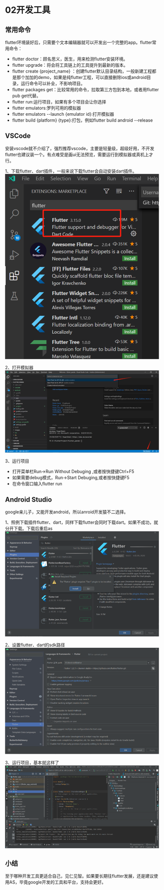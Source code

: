 # 02开发工具
## 常用命令
flutter环境装好后，只需要个文本编辑器就可以开发出一个完整的app。flutter常用命令：

* flutter doctor：顾名思义，医生，用来检测flutter安装环境。
* flutter upgrade：将会将工具链上的工具提升到最新的版本。
* flutter create {project_name}
：创建flutter默认目录结构，一般新建工程都是那个加加的demo，如果是纯flutter工程，可以直接删除ios或android目录，运行命令可以补全，不影响项目。
* flutter packages get：比较常用的命令，拉取第三方包到本地，或者用flutter pub get代替。
* flutter run:运行项目，如果有多个项目会让你选择
* flutter emulators:罗列可用的模拟器
* flutter emulators --launch {emulator id}:打开模拟器
* flutter build {platform} {type}:打包，例如flutter build android --release

## VSCode
安装vscode就不介绍了，强烈推荐vscode，主要是轻量级，超级好用，不开发flutter也建议装一个。有点难受是画ui无法预览，需要运行到模拟器或真机上才行。

1、下载flutter、dart插件，一般来说下载flutter会自动安装dart插件。
![](assets/img/1602749182.png)

2、打开模拟器
![](assets/img/1602750598(1).png)

3、运行项目
* 打开菜单栏Run->Run Without Debuging ,或者按快捷键Ctrl+F5  
* 如果需要debug模式，Run->Start Debuging,或者按快捷键F5
* 在命令窗口输入flutter run




## Android Studio
google亲儿子，又能开发android，所以anroid开发猿不二选择。

1、照例下载插件flutter、dart，同样下载flutter会同时下载dart。如果不成功，就分开下载。下载后重启as
![](assets/img/1602752559.png)

2、设置flutter、dart的sdk路径
![](assets/img/1602754069.png)

3、运行项目，基本就这样了
![](assets/img/1602754563.png)

## 小结
至于哪种开发工具更适合自己，见仁见智。如果要长期往flutter发展，还是建议使用AS，毕竟google开发的工具和平台，支持会更好。